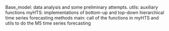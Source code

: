 Base_model: data analysis and some preliminary attempts.
utils: auxiliary functions
myHTS: implementations of bottom-up and top-down hierarchical time series forecasting methods
main: call of the functions in myHTS and utils to do the M5 time series forecasting
